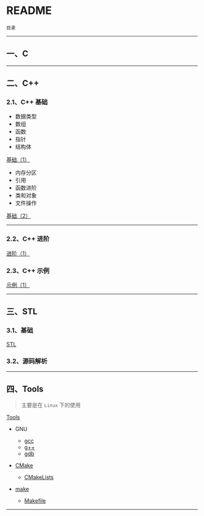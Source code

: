 # README

`目录`

---

## 一、C

---

## 二、C++

### 2.1、C++ 基础

- 数据类型
- 数组
- 函数
- 指针
- 结构体

[基础（1）](./C++/basic/C++_basic_1.md)

- 内存分区
- 引用
- 函数进阶
- 类和对象
- 文件操作

[基础（2）](./C++/basic/C++_basic_2.md)

---

### 2.2、C++ 进阶

[进阶（1）](./C++/advance/C++_advance_1.md)

### 2.3、C++ 示例

[示例（1）](./C++/example/C++_example.md)

---

## 三、STL

### 3.1、基础

[STL](./STL/STL.md)

### 3.2、源码解析

---

## 四、Tools

> 主要是在 `Linux` 下的使用

[Tools](./Tools/README.md)

- GNU
  
  - [gcc](./Tools/GNU/gcc.md)
  - [g++](./Tools/GNU/g++.md)
  - [gdb](./Tools/GNU/gdb.md)

- [CMake](./Tools/cmake/cmake.md)
  
  - [CMakeLists](./Tools/cmake/CMakeLists.md)

- [make](./Tools/make/make.md)
  
  - [Makefile](./Tools/make/Makefile.md)

---
